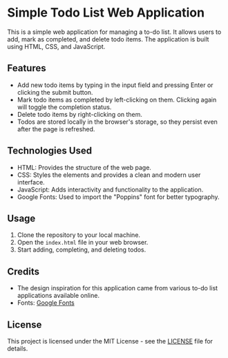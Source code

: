 # Simple Todo List Web Application

This is a simple web application for managing a to-do list. It allows users to add, mark as completed, and delete todo items. The application is built using HTML, CSS, and JavaScript.

## Features

- Add new todo items by typing in the input field and pressing Enter or clicking the submit button.
- Mark todo items as completed by left-clicking on them. Clicking again will toggle the completion status.
- Delete todo items by right-clicking on them.
- Todos are stored locally in the browser's storage, so they persist even after the page is refreshed.

## Technologies Used

- HTML: Provides the structure of the web page.
- CSS: Styles the elements and provides a clean and modern user interface.
- JavaScript: Adds interactivity and functionality to the application.
- Google Fonts: Used to import the "Poppins" font for better typography.

## Usage

1. Clone the repository to your local machine.
2. Open the `index.html` file in your web browser.
3. Start adding, completing, and deleting todos.

## Credits

- The design inspiration for this application came from various to-do list applications available online.
- Fonts: [Google Fonts](https://fonts.google.com/)

## License

This project is licensed under the MIT License - see the [LICENSE](LICENSE) file for details.
